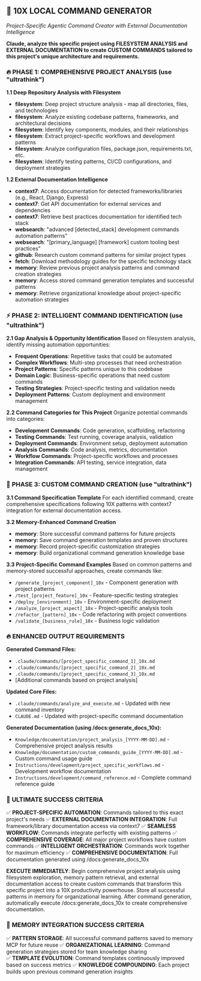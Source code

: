 ## 🚀 10X LOCAL COMMAND GENERATOR
*Project-Specific Agentic Command Creator with External Documentation Intelligence*

**Claude, analyze this specific project using FILESYSTEM ANALYSIS and EXTERNAL DOCUMENTATION to create CUSTOM COMMANDS tailored to this project's unique architecture and requirements.**

### 🔥 **PHASE 1: COMPREHENSIVE PROJECT ANALYSIS** (use "ultrathink")

**1.1 Deep Repository Analysis with Filesystem**
- **filesystem**: Deep project structure analysis - map all directories, files, and technologies
- **filesystem**: Analyze existing codebase patterns, frameworks, and architectural decisions
- **filesystem**: Identify key components, modules, and their relationships
- **filesystem**: Extract project-specific workflows and development patterns
- **filesystem**: Analyze configuration files, package.json, requirements.txt, etc.
- **filesystem**: Identify testing patterns, CI/CD configurations, and deployment strategies

**1.2 External Documentation Intelligence**
- **context7**: Access documentation for detected frameworks/libraries (e.g., React, Django, Express)
- **context7**: Get API documentation for external services and dependencies
- **context7**: Retrieve best practices documentation for identified tech stack
- **websearch**: "advanced [detected_stack] development commands automation patterns"
- **websearch**: "[primary_language] [framework] custom tooling best practices"
- **github**: Research custom command patterns for similar project types
- **fetch**: Download methodology guides for the specific technology stack
- **memory**: Review previous project analysis patterns and command creation strategies
- **memory**: Access stored command generation templates and successful patterns
- **memory**: Retrieve organizational knowledge about project-specific automation strategies

### ⚡ **PHASE 2: INTELLIGENT COMMAND IDENTIFICATION** (use "ultrathink")

**2.1 Gap Analysis & Opportunity Identification**
Based on filesystem analysis, identify missing automation opportunities:
- **Frequent Operations**: Repetitive tasks that could be automated
- **Complex Workflows**: Multi-step processes that need orchestration
- **Project Patterns**: Specific patterns unique to this codebase
- **Domain Logic**: Business-specific operations that need custom commands
- **Testing Strategies**: Project-specific testing and validation needs
- **Deployment Patterns**: Custom deployment and environment management

**2.2 Command Categories for This Project**
Organize potential commands into categories:
- **Development Commands**: Code generation, scaffolding, refactoring
- **Testing Commands**: Test running, coverage analysis, validation
- **Deployment Commands**: Environment setup, deployment automation
- **Analysis Commands**: Code analysis, metrics, documentation
- **Workflow Commands**: Project-specific workflows and processes
- **Integration Commands**: API testing, service integration, data management

### 🎯 **PHASE 3: CUSTOM COMMAND CREATION** (use "ultrathink")

**3.1 Command Specification Template**
For each identified command, create comprehensive specifications following 10X patterns with context7 integration for external documentation access.

**3.2 Memory-Enhanced Command Creation**
- **memory**: Store successful command patterns for future projects
- **memory**: Save command generation templates and proven structures
- **memory**: Record project-specific customization strategies
- **memory**: Build organizational command generation knowledge base

**3.3 Project-Specific Command Examples**
Based on common patterns and memory-stored successful approaches, create commands like:
- `/generate_[project_component]_10x` - Component generation with project patterns
- `/test_[project_feature]_10x` - Feature-specific testing strategies
- `/deploy_[environment]_10x` - Environment-specific deployment
- `/analyze_[project_aspect]_10x` - Project-specific analysis tools
- `/refactor_[pattern]_10x` - Code refactoring with project conventions
- `/validate_[business_rule]_10x` - Business logic validation

### 🔥 **ENHANCED OUTPUT REQUIREMENTS**

**Generated Command Files:**
- `.claude/commands/[project_specific_command_1]_10x.md`
- `.claude/commands/[project_specific_command_2]_10x.md`
- `.claude/commands/[project_specific_command_3]_10x.md`
- [Additional commands based on project analysis]

**Updated Core Files:**
- `.claude/commands/analyze_and_execute.md` - Updated with new command inventory
- `CLAUDE.md` - Updated with project-specific command documentation

**Generated Documentation (using /docs:generate_docs_10x):**
- `Knowledge/documentation/project_analysis_[YYYY-MM-DD].md` - Comprehensive project analysis results
- `Knowledge/documentation/custom_commands_guide_[YYYY-MM-DD].md` - Custom command usage guide
- `Instructions/development/project_specific_workflows.md` - Development workflow documentation
- `Instructions/development/command_reference.md` - Complete command reference guide

### 🎯 **ULTIMATE SUCCESS CRITERIA**

✅ **PROJECT-SPECIFIC AUTOMATION**: Commands tailored to this exact project's needs
✅ **EXTERNAL DOCUMENTATION INTEGRATION**: Full framework/library documentation access via context7
✅ **SEAMLESS WORKFLOW**: Commands integrate perfectly with existing patterns
✅ **COMPREHENSIVE COVERAGE**: All major project workflows have custom commands
✅ **INTELLIGENT ORCHESTRATION**: Commands work together for maximum efficiency
✅ **COMPREHENSIVE DOCUMENTATION**: Full documentation generated using /docs:generate_docs_10x

**EXECUTE IMMEDIATELY**: Begin comprehensive project analysis using filesystem exploration, memory pattern retrieval, and external documentation access to create custom commands that transform this specific project into a 10X productivity powerhouse. Store all successful patterns in memory for organizational learning. After command generation, automatically execute /docs:generate_docs_10x to create comprehensive documentation.

### 🧠 **MEMORY INTEGRATION SUCCESS CRITERIA**

✅ **PATTERN STORAGE**: All successful command patterns saved to memory MCP for future reuse
✅ **ORGANIZATIONAL LEARNING**: Command generation strategies stored for team knowledge sharing  
✅ **TEMPLATE EVOLUTION**: Command templates continuously improved based on success metrics
✅ **KNOWLEDGE COMPOUNDING**: Each project builds upon previous command generation insights

